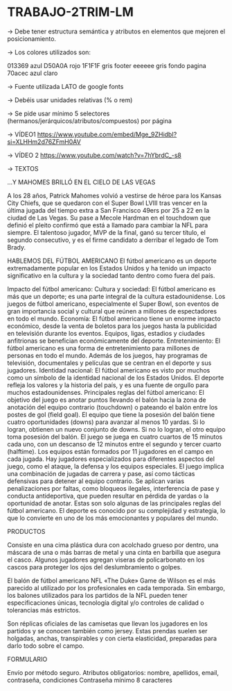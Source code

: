 # TRABAJO-2TRIM-LM
-> Debe tener estructura semántica y atributos en elementos que mejoren el posicionamiento.

-> Los colores utilizados son:

013369 azul
D50A0A rojo
1F1F1F gris footer
eeeeee gris fondo pagina
70acec azul claro

-> Fuente utilizada LATO de google fonts

-> Debéis usar unidades relativas (% o rem)

-> Se pide usar mínimo 5 selectores (hermanos/jerárquicos/atributos/compuestos) por página

-> VÍDEO1 https://www.youtube.com/embed/Mge_9ZHidbI?si=XLHHm2d76ZFmH0AV

-> VÍDEO 2 https://www.youtube.com/watch?v=7hYbrdC_-s8

-> TEXTOS

...Y MAHOMES BRILLÓ EN EL CIELO DE LAS VEGAS

A los 28 años, Patrick Mahomes volvió a vestirse de héroe para los Kansas City Chiefs, que se quedaron con el Super Bowl LVIII tras vencer en la última jugada del tiempo extra a San Francisco 49ers por 25 a 22 en la ciudad de Las Vegas. Su pase a Mecole Hardman en el touchdown que definió el pleito confirmó que está a llamado para cambiar la NFL para siempre. El talentoso jugador, MVP de la final, ganó su tercer título, el segundo consecutivo, y es el firme candidato a derribar el legado de Tom Brady.

HABLEMOS DEL FÚTBOL AMERICANO
El fútbol americano es un deporte extremadamente popular en los Estados Unidos y ha tenido un impacto significativo en la cultura y la sociedad tanto dentro como fuera del país.

Impacto del fútbol americano:
Cultura y sociedad: El fútbol americano es más que un deporte; es una parte integral de la cultura estadounidense. Los juegos de fútbol americano, especialmente el Super Bowl, son eventos de gran importancia social y cultural que reúnen a millones de espectadores en todo el mundo.
Economía: El fútbol americano tiene un enorme impacto económico, desde la venta de boletos para los juegos hasta la publicidad en televisión durante los eventos. Equipos, ligas, estadios y ciudades anfitrionas se benefician económicamente del deporte.
Entretenimiento: El fútbol americano es una forma de entretenimiento para millones de personas en todo el mundo. Además de los juegos, hay programas de televisión, documentales y películas que se centran en el deporte y sus jugadores.
Identidad nacional: El fútbol americano es visto por muchos como un símbolo de la identidad nacional de los Estados Unidos. El deporte refleja los valores y la historia del país, y es una fuente de orgullo para muchos estadounidenses.
Principales reglas del fútbol americano:
El objetivo del juego es anotar puntos llevando el balón hacia la zona de anotación del equipo contrario (touchdown) o pateando el balón entre los postes de gol (field goal).
El equipo que tiene la posesión del balón tiene cuatro oportunidades (downs) para avanzar al menos 10 yardas. Si lo logran, obtienen un nuevo conjunto de downs. Si no lo logran, el otro equipo toma posesión del balón.
El juego se juega en cuatro cuartos de 15 minutos cada uno, con un descanso de 12 minutos entre el segundo y tercer cuarto (halftime).
Los equipos están formados por 11 jugadores en el campo en cada jugada. Hay jugadores especializados para diferentes aspectos del juego, como el ataque, la defensa y los equipos especiales.
El juego implica una combinación de jugadas de carrera y pase, así como tácticas defensivas para detener al equipo contrario.
Se aplican varias penalizaciones por faltas, como bloqueos ilegales, interferencia de pase y conducta antideportiva, que pueden resultar en pérdida de yardas o la oportunidad de anotar.
Estas son solo algunas de las principales reglas del fútbol americano. El deporte es conocido por su complejidad y estrategia, lo que lo convierte en uno de los más emocionantes y populares del mundo.

PRODUCTOS

Consiste en una cima plástica dura con acolchado grueso por dentro, una máscara de una o más barras de metal y una cinta en barbilla que asegura el casco. Algunos jugadores agregan viseras de policarbonato en los cascos para proteger los ojos del deslumbramiento o golpes.

El balón de fútbol americano NFL «The Duke» Game de Wilson es el más parecido al utilizado por los profesionales en cada temporada. Sin embargo, los balones utilizados para los partidos de la NFL pueden tener especificaciones únicas, tecnología digital y/o controles de calidad o tolerancias más estrictos.

Son réplicas oficiales de las camisetas que llevan los jugadores en los partidos y se conocen también como jersey. Estas prendas suelen ser holgadas, anchas, transpirables y con cierta elasticidad, preparadas para darlo todo sobre el campo.

FORMULARIO

Envío por método seguro.
Atributos obligatorios: nombre, apellidos, email, contraseña, condiciones
Contraseña mínimo 8 caracteres